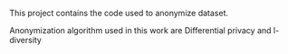 This project contains the code used to anonymize dataset.

Anonymization algorithm used in this work are Differential privacy and l-diversity
